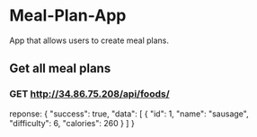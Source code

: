 # Meal-Plan-App
App that allows users to create meal plans.

## Get all meal plans
### GET http://34.86.75.208/api/foods/
reponse: 
{
	"success": true,
	"data": [
		{
			"id": 1,
			"name": "sausage",
			"difficulty": 6,
			"calories": 260
		}
	]
}

